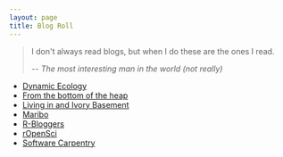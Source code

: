```yaml
---
layout: page
title: Blog Roll
---
```


> I don't always read blogs, but when I do these are the ones I read.
>
> -- <cite>The most interesting man in the world (not really)</cite>

- [Dynamic Ecology](https://dynamicecology.wordpress.com/)
- [From the bottom of the heap](http://www.fromthebottomoftheheap.net/)
- [Living in and Ivory Basement](http://ivory.idyll.org/blog/)
- [Maribo](http://blogs.ubc.ca/maribo/)
- [R-Bloggers](http://www/r-bloggers.com)
- [rOpenSci](https://ropensci.org/blog/)
- [Software Carpentry](http://software-carpentry.org/blog/index.html)

